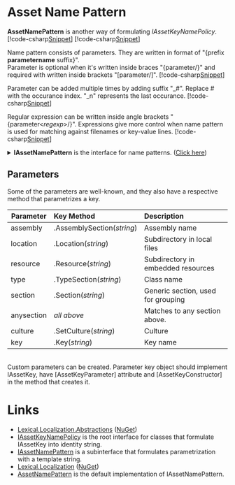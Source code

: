 ﻿# Asset Name Pattern
**AssetNamePattern** is another way of formulating *IAssetKeyNamePolicy*.
[!code-csharp[Snippet](Examples.cs#Snippet_1)]
[!code-csharp[Snippet](Examples.cs#Snippet_2)]

Name pattern consists of parameters. They are written in format of "{prefix **parametername** suffix}".  
Parameter is optional when it's written inside braces "{parameter/}" and required with written inside brackets "[parameter/]".
[!code-csharp[Snippet](Examples.cs#Snippet_3)]

Parameter can be added multiple times by adding suffix "_#". Replace # with the occurance index. "_n" represents the last occurance.
[!code-csharp[Snippet](Examples.cs#Snippet_4)]

Regular expression can be written inside angle brackets "{parameter&lt;*regexp*&gt;/}".
Expressions give more control when name pattern is used for matching against filenames or key-value lines.
[!code-csharp[Snippet](Examples.cs#Snippet_5)]

<details>
  <summary><b>IAssetNamePattern</b> is the interface for name patterns. (<u>Click here</u>)</summary>
[!code-csharp[Snippet](../../Lexical.Localization.Abstractions/AssetKey/IAssetNamePattern.cs#IAssetNamePattern)]
</details>

## Parameters
Some of the parameters are well-known, and they also have a respective method that parametrizes a key.

| Parameter | Key Method  | Description |
|----------|:--------|:------------|
| assembly | .AssemblySection(*string*) | Assembly name |
| location | .Location(*string*) | Subdirectory in local files |
| resource | .Resource(*string*) | Subdirectory in embedded resources |
| type | .TypeSection(*string*) | Class name |
| section | .Section(*string*) | Generic section, used for grouping |
| anysection | *all above* | Matches to any section above. |
| culture  | .SetCulture(*string*) | Culture |
| key | .Key(*string*) | Key name |

<br/>
Custom parameters can be created. Parameter key object should implement IAssetKey, have [AssetKeyParameter] attribute and [AssetKeyConstructor] in the method that creates it.


# Links
* [Lexical.Localization.Abstractions](https://github.com/tagcode/Lexical.Localization/tree/master/Lexical.Localization.Abstractions) ([NuGet](https://www.nuget.org/packages/Lexical.Localization.Abstractions/))
 * [IAssetKeyNamePolicy](https://github.com/tagcode/Lexical.Localization/blob/master/Lexical.Localization.Abstractions/AssetKey/IAssetKeyNamePolicy.cs) is the root interface for classes that formulate IAssetKey into identity string.
 * [IAssetNamePattern](https://github.com/tagcode/Lexical.Localization/blob/master/Lexical.Localization.Abstractions/AssetKey/IAssetNamePattern.cs) is a subinterface that formulates parametrization with a template string.
* [Lexical.Localization](https://github.com/tagcode/Lexical.Localization/tree/master/Lexical.Localization) ([NuGet](https://www.nuget.org/packages/Lexical.Localization/))
 * [AssetNamePattern](https://github.com/tagcode/Lexical.Localization/blob/master/Lexical.Localization/AssetKey/AssetNamePattern.cs) is the default implementation of IAssetNamePattern.
 
